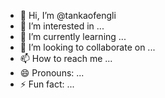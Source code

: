 - 👋 Hi, I’m @tankaofengli
- 👀 I’m interested in ...
- 🌱 I’m currently learning ...
- 💞️ I’m looking to collaborate on ...
- 📫 How to reach me ...
- 😄 Pronouns: ...
- ⚡ Fun fact: ...

<!---
tankaofengli/tankaofengli is a ✨ special ✨ repository because its `README.md` (this file) appears on your GitHub profile.
You can click the Preview link to take a look at your changes.
--->
